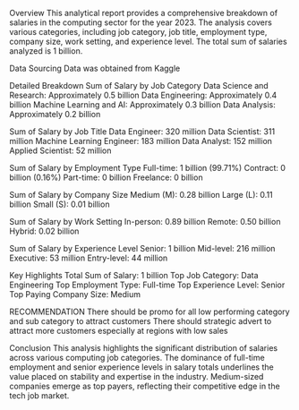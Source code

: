 Overview
This analytical report provides a comprehensive breakdown of salaries in the computing sector for the year 2023. The analysis covers various categories, including job category, job title, employment type, company size, work setting, and experience level. The total sum of salaries analyzed is 1 billion.

Data Sourcing
Data was obtained from Kaggle

Detailed Breakdown
Sum of Salary by Job Category
Data Science and Research: Approximately 0.5 billion
Data Engineering: Approximately 0.4 billion
Machine Learning and AI: Approximately 0.3 billion
Data Analysis: Approximately 0.2 billion

Sum of Salary by Job Title
Data Engineer: 320 million
Data Scientist: 311 million
Machine Learning Engineer: 183 million
Data Analyst: 152 million
Applied Scientist: 52 million

Sum of Salary by Employment Type
Full-time: 1 billion (99.71%)
Contract: 0 billion (0.16%)
Part-time: 0 billion
Freelance: 0 billion

Sum of Salary by Company Size
Medium (M): 0.28 billion
Large (L): 0.11 billion
Small (S): 0.01 billion

Sum of Salary by Work Setting
In-person: 0.89 billion
Remote: 0.50 billion
Hybrid: 0.02 billion

Sum of Salary by Experience Level
Senior: 1 billion
Mid-level: 216 million
Executive: 53 million
Entry-level: 44 million

Key Highlights
Total Sum of Salary: 1 billion
Top Job Category: Data Engineering
Top Employment Type: Full-time
Top Experience Level: Senior
Top Paying Company Size: Medium

RECOMMENDATION
There should be promo for all low performing category and sub category to attract customers
There should strategic advert to attract more customers especially at regions with low sales

Conclusion
This analysis highlights the significant distribution of salaries across various computing job categories. The dominance of full-time employment and senior experience levels in salary totals underlines the value placed on stability and expertise in the industry. Medium-sized companies emerge as top payers, reflecting their competitive edge in the tech job market.
 
